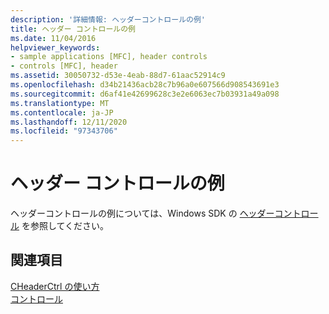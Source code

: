 ```yaml
---
description: '詳細情報: ヘッダーコントロールの例'
title: ヘッダー コントロールの例
ms.date: 11/04/2016
helpviewer_keywords:
- sample applications [MFC], header controls
- controls [MFC], header
ms.assetid: 30050732-d53e-4eab-88d7-61aac52914c9
ms.openlocfilehash: d34b21436acb28c7b96a0e607566d908543691e3
ms.sourcegitcommit: d6af41e42699628c3e2e6063ec7b03931a49a098
ms.translationtype: MT
ms.contentlocale: ja-JP
ms.lasthandoff: 12/11/2020
ms.locfileid: "97343706"
---
```

# <a name="header-control-examples"></a>ヘッダー コントロールの例

ヘッダーコントロールの例については、Windows SDK の [ヘッダーコントロール](/windows/win32/Controls/header-controls) を参照してください。

## <a name="see-also"></a>関連項目

[CHeaderCtrl の使い方](using-cheaderctrl.md)<br/>
[コントロール](controls-mfc.md)
